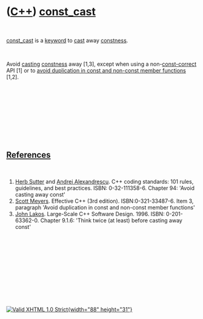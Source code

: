



 

 

 

 

 

([C++](Cpp.htm)) [const\_cast](CppConst_cast.htm)
=================================================

 

[const\_cast](CppConst_cast.htm) is a [keyword](CppKeyword.htm) to
[cast](CppCast.htm) away [constness](CppConst.htm).

 

Avoid [casting](CppCast.htm) [constness](CppConst.htm) away \[1,3\],
except when using a non-[const-correct](CppConstCorrect.htm) API \[1\]
or to [avoid duplication in const and non-const member
functions](CppAvoidDuplicationInConstAndNonConstMemberFunctions.htm)
\[1,2\].

 

 

 

 

 

[References](CppReferences.htm)
-------------------------------

 

1.  [Herb Sutter](CppHerbSutter.htm) and [Andrei
    Alexandrescu](CppAndreiAlexandrescu.htm). C++ coding standards: 101
    rules, guidelines, and best practices. ISBN: 0-32-111358-6. Chapter
    94: 'Avoid casting away const'
2.  [Scott Meyers](CppScottMeyers.htm). Effective C++ (3rd edition).
    ISBN:0-321-33487-6. Item 3, paragraph 'Avoid duplication in const
    and non-const member functions'
3.  [John Lakos](CppJohnLakos.htm). Large-Scale C++ Software Design.
    1996. ISBN: 0-201-63362-0. Chapter 9.1.6: 'Think twice (at least)
    before casting away const'

 

 

 

 

 





 

[![Valid XHTML 1.0 Strict](valid-xhtml10.png){width="88"
height="31"}](http://validator.w3.org/check?uri=referer)

